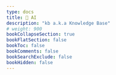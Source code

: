 ```yaml
---
type: docs
title: 📁 AI
description: "kb a.k.a Knowledge Base"
# weight: 900
bookCollapseSection: true
bookFlatSection: false
bookToc: false
bookComments: false
bookSearchExclude: false
bookHidden: false
---
```

